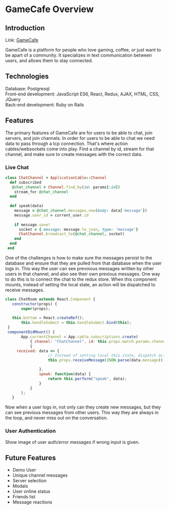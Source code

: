 # GameCafe Overview

## Introduction
Link: <a href="https://game-cafe-project.herokuapp.com/#/">GameCafe</a>

GameCafe is a platform for people who love gaming, coffee, or just want to be apart of a community. It specializes in text communication between users, and allows them to stay connected. 

## Technologies
Database: Postgresql
<br/>
Front-end development: JavaScript ES6, React, Redux, AJAX, HTML, CSS, JQuery
<br/>
Back-end development: Ruby on Rails

## Features
The primary features of GameCafe are for users to be able to chat, join servers, and join channels. In order for users to be able to chat we need data to pass through a tcp connection. That's where action cables/websockets come into play. Find a channel by id, stream for that channel, and make sure to create messages with the correct data. 
### Live Chat
```Ruby
class ChatChannel < ApplicationCable::Channel
  def subscribed
   @chat_channel = Channel.find_by(id: params[:id])
    stream_for @chat_channel
  end
  
  def speak(data)
    message = @chat_channel.messages.new(body: data['message'])
    message.user_id = current_user.id
    
    if message.save! 
      socket = { message: message.to_json, type: 'message'}
      ChatChannel.broadcast_to(@chat_channel, socket)
    end
  end
 end
 ```
One of the challenges is how to make sure the messages persist to the database and ensure that they are pulled from that database when the user logs in. This way the user can see prevoious messages written by other users in that channel, and also see their own previous messages. One way to do this is to connect the chat to the redux store. When this component mounts, instead of setting the local state, an action will be dispatched to receive messages. 
 ```javaScript
 class ChatRoom extends React.Component {
	constructor(props) {
		super(props);
    
    this.bottom = React.createRef();
		this.handleSubmit = this.handleSubmit.bind(this);
  }
  componentDidMount() {
		App.currentChannel = App.cable.subscriptions.create(
			{ channel: "ChatChannel", id: this.props.match.params.channelId },
			{ 
      received: data => {
					// Instead of setting local this.state, dispatch action to update store
					this.props.receiveMessage(JSON.parse(data.message))

				},
				speak: function(data) {
					return this.perform("speak", data);
				}
			}
		);
	}
  ```
Now when a user logs in, not only can they create new messages, but they can see previous messages from other users. This way they are always in the loop, and never miss out on the conversation.
### User Authentication
<p>Show image of user auth/error messages if wrong input is given.</p>

## Future Features
- Demo User
- Unique channel messages
- Server selection
- Modals
- User online status
- Friends list
- Message reactions


